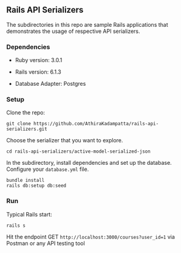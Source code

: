 ## Rails API Serializers

The subdirectories in this repo are sample Rails applications that demonstrates the usage of respective API serializers.

### Dependencies

* Ruby version: 3.0.1

* Rails version: 6.1.3

* Database Adapter: Postgres

### Setup

Clone the repo:

```
git clone https://github.com/AthiraKadampatta/rails-api-serializers.git
```

Choose the serializer that you want to explore.

```
cd rails-api-serializers/active-model-serialized-json
```

In the subdirectory, install dependencies and set up the database. Configure your `database.yml` file.

```
bundle install
rails db:setup db:seed
```

### Run

Typical Rails start: 

```
rails s
```

Hit the endpoint GET `http://localhost:3000/courses?user_id=1` via Postman or any API testing tool


